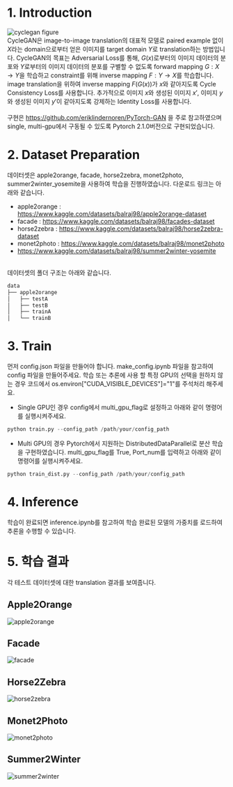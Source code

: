 # 1. Introduction
![cyclegan figure](https://github.com/cjw94103/CycleGAN_reimpl/assets/45551860/b81f14c3-605c-47a4-8848-f5f67976fb85)
\
CycleGAN은 image-to-image translation의 대표적 모델로 paired example 없이 $X$라는 domain으로부터 얻은 이미지를 target domain $Y$로 translation하는 방법입니다.
CycleGAN의 목표는 Adversarial Loss를 통해, $G(x)$로부터의 이미지 데이터의 분포와 $Y$로부터의 이미지 데이터의 분포를 구별할 수 없도록 forward mapping $G:X \to Y$을 학습하고 constraint를 위해 inverse mapping $F:Y \to X$를 학습합니다.
image translation을 위하여 inverse mapping $F(G(x))$가 $x$와 같아지도록 Cycle Consistency Loss를 사용합니다.
추가적으로 이미지 $x$와 생성된 이미지 $x'$, 이미지 $y$와 생성된 이미지 $y'$이 같아지도록 강제하는 Identity Loss를 사용합니다. \
\
구현은 https://github.com/eriklindernoren/PyTorch-GAN 을 주로 참고하였으며 single, multi-gpu에서 구동될 수 있도록 Pytorch 2.1.0버전으로 구현되었습니다.
# 2. Dataset Preparation
데이터셋은 apple2orange, facade, horse2zebra, monet2photo, summer2winter_yosemite을 사용하여 학습을 진행하였습니다.
다운로드 링크는 아래와 같습니다.
- apple2orange : https://www.kaggle.com/datasets/balraj98/apple2orange-dataset
- facade : https://www.kaggle.com/datasets/balraj98/facades-dataset
- horse2zebra : https://www.kaggle.com/datasets/balraj98/horse2zebra-dataset
- monet2photo : https://www.kaggle.com/datasets/balraj98/monet2photo
- https://www.kaggle.com/datasets/balraj98/summer2winter-yosemite

\
데이터셋의 폴더 구조는 아래와 같습니다.
```python
data
├── apple2orange
│   ├── testA
│   ├── testB
│   ├── trainA
│   └── trainB
```
# 3. Train
먼저 config.json 파일을 만들어야 합니다. make_config.ipynb 파일을 참고하여 config 파일을 만들어주세요.
학습 또는 추론에 사용 할 특정 GPU의 선택을 원하지 않는 경우 코드에서 os.environ["CUDA_VISIBLE_DEVICES"]="1"를 주석처리 해주세요.

- Single GPU인 경우 config에서 multi_gpu_flag로 설정하고 아래와 같이 명령어를 실행시켜주세요.
```python
python train.py --config_path /path/your/config_path
```
- Multi GPU의 경우 Pytorch에서 지원하는 DistributedDataParallel로 분산 학습을 구현하였습니다. multi_gpu_flag를 True, Port_num를 입력하고 아래와 같이 명령어를 실행시켜주세요.
```python
python train_dist.py --config_path /path/your/config_path
```
# 4. Inference
학습이 완료되면 inference.ipynb를 참고하여 학습 완료된 모델의 가중치를 로드하여 추론을 수행할 수 있습니다.
# 5. 학습 결과
각 테스트 데이터셋에 대한 translation 결과를 보여줍니다.
## Apple2Orange
![apple2orange](https://github.com/cjw94103/CycleGAN_reimpl/assets/45551860/022fb04a-bbef-4ff7-9f86-973cf70a596c)
## Facade
![facade](https://github.com/cjw94103/CycleGAN_reimpl/assets/45551860/89bf38b9-c9ef-4b36-95b7-626fc181d7b6)
## Horse2Zebra
![horse2zebra](https://github.com/cjw94103/CycleGAN_reimpl/assets/45551860/d43f925b-9a9b-449b-b533-48ba22759e3b)
## Monet2Photo
![monet2photo](https://github.com/cjw94103/CycleGAN_reimpl/assets/45551860/636056ad-03b5-41c8-bfc6-fedc7bd3ba83)
## Summer2Winter
![summer2winter](https://github.com/cjw94103/CycleGAN_reimpl/assets/45551860/60936d84-434d-44c3-bb18-c95ae8229d25)

